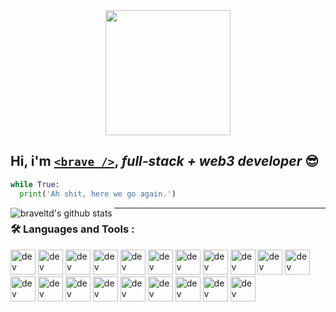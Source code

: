 <div id="header" align="center">
  <img src="https://media1.giphy.com/media/X43G5mWHLs8Imkv9Aa/giphy.gif?cid=ecf05e47k5yjvr6zwlcq90p8zw7324w4yz28p6x9s81qra58&rid=giphy.gif&ct=ts" width="200"/>
</div>

## **Hi, i'm** [`<brave />`](https://t.me/bravecode), _full-stack + web3 developer_ :sunglasses:

```python
while True:
  print('Ah shit, here we go again.')
```

<img align="left" alt="braveltd's github stats" src="https://github-readme-stats-gamma-pink-33.vercel.app//api?username=braveltd&show_icons=true&hide_border=true&theme=great-gatsby" />

---

### :hammer_and_wrench: Languages and Tools :

[telegram]: https://t.me/bravecode

<div>
    <img src="https://cdn.jsdelivr.net/gh/devicons/devicon@latest/icons/python/python-plain.svg" alt="dev icon" width="40" height="40" />
    <img src="https://cdn.jsdelivr.net/gh/devicons/devicon@latest/icons/javascript/javascript-plain.svg" alt="dev icon" width="40" height="40" />
    <img src="https://cdn.jsdelivr.net/gh/devicons/devicon@latest/icons/react/react-original.svg" alt="dev icon" width="40" height="40" />
    <img src="https://cdn.jsdelivr.net/gh/devicons/devicon@latest/icons/nextjs/nextjs-original.svg" alt="dev icon" width="40" height="40" />
    <img src="https://cdn.jsdelivr.net/gh/devicons/devicon@latest/icons/prisma/prisma-original.svg" alt="dev icon" width="40" height="40" />
    <img src="https://cdn.jsdelivr.net/gh/devicons/devicon@latest/icons/vercel/vercel-original.svg" alt="dev icon" width="40" height="40" />
    <img src="https://cdn.jsdelivr.net/gh/devicons/devicon@latest/icons/nodejs/nodejs-plain.svg" alt="dev icon" width="40" height="40" />
    <img src="https://cdn.jsdelivr.net/gh/devicons/devicon@latest/icons/git/git-plain.svg" alt="dev icon" width="40" height="40" /> 
    <img src="https://cdn.jsdelivr.net/gh/devicons/devicon@latest/icons/postgresql/postgresql-original.svg" alt="dev icon" width="40" height="40" />
    <img src="https://cdn.jsdelivr.net/gh/devicons/devicon@latest/icons/mysql/mysql-original.svg" alt="dev icon" width="40" height="40" /> 
    <img src="https://cdn.jsdelivr.net/gh/devicons/devicon@latest/icons/sqlite/sqlite-original.svg" alt="dev icon" width="40" height="40" /> 
    <img src="https://cdn.jsdelivr.net/gh/devicons/devicon@latest/icons/redis/redis-plain.svg" alt="dev icon" width="40" height="40" />
    <img src="https://cdn.jsdelivr.net/gh/devicons/devicon@latest/icons/neovim/neovim-original.svg" alt="dev icon" width="40" height="40" /> 
    <img src="https://cdn.jsdelivr.net/gh/devicons/devicon@latest/icons/figma/figma-original.svg" alt="dev icon" width="40" height="40" />
    <img src="https://cdn.jsdelivr.net/gh/devicons/devicon@latest/icons/bash/bash-plain.svg" alt="dev icon" width="40" height="40" />
    <img src="https://cdn.jsdelivr.net/gh/devicons/devicon@latest/icons/css3/css3-plain.svg" alt="dev icon" width="40" height="40" />
    <img src="https://cdn.jsdelivr.net/gh/devicons/devicon@latest/icons/sass/sass-original.svg" alt="dev icon" width="40" height="40" />
    <img src="https://cdn.jsdelivr.net/gh/devicons/devicon@latest/icons/tailwindcss/tailwindcss-original.svg" alt="dev icon" width="40" height="40" />
    <img src="https://cdn.jsdelivr.net/gh/devicons/devicon@latest/icons/fastapi/fastapi-original.svg" alt="dev icon" width="40" height="40" />
    <img src="https://cdn.jsdelivr.net/gh/devicons/devicon@latest/icons/django/django-plain.svg" alt="dev icon" width="40" height="40" />
</div>

